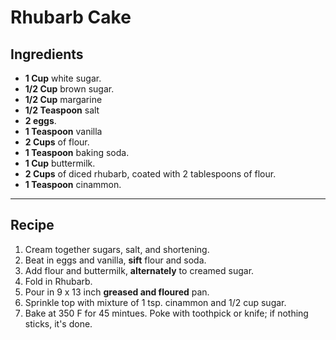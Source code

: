 # Rhubarb Cake

## Ingredients

* **1 Cup** white sugar.
* **1/2 Cup** brown sugar.
* **1/2 Cup** margarine
* **1/2 Teaspoon** salt
* **2 eggs**.
* **1 Teaspoon** vanilla
* **2 Cups** of flour.
* **1 Teaspoon** baking soda.
* **1 Cup** buttermilk.
* **2 Cups** of diced rhubarb, coated with 2 tablespoons of flour.
* **1 Teaspoon** cinammon.

---

## Recipe

1. Cream together sugars, salt, and shortening.
1. Beat in eggs and vanilla, **sift** flour and soda.
1. Add flour and buttermilk, **alternately** to creamed sugar.
1. Fold in Rhubarb.
1. Pour in 9 x 13 inch **greased and floured** pan.
1. Sprinkle top with mixture of 1 tsp. cinammon and 1/2 cup sugar.
1. Bake at 350 F for 45 mintues. Poke with toothpick or knife; if nothing sticks, it's done.
